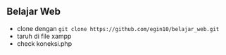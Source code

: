 Belajar Web
---

- clone dengan `git clone https://github.com/egin10/belajar_web.git`
- taruh di file xampp
- check koneksi.php